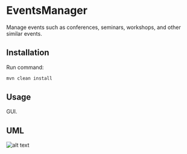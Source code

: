 # EventsManager

Manage events such as conferences, seminars, workshops, and other similar events.

## Installation

Run command:

```bash
mvn clean install
```

## Usage

GUI.  

## UML
![alt text](https://gitlab.com/WesamAbadi/events-manager/blob/[branch]/assets/EventsManager.drawio.svg?raw=true)
